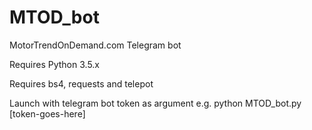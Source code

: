 # MTOD_bot
MotorTrendOnDemand.com Telegram bot

Requires Python 3.5.x

Requires bs4, requests and telepot

Launch with telegram bot token as argument
e.g. python MTOD_bot.py [token-goes-here]
